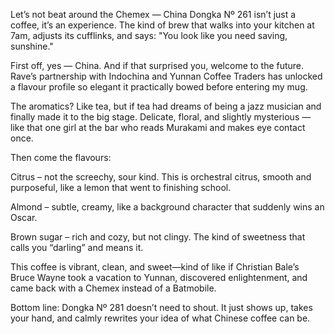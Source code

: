Let’s not beat around the Chemex — China Dongka Nº 261 isn’t just a coffee, it’s an experience. The kind of brew that walks into your kitchen at 7am, adjusts its cufflinks, and says: "You look like you need saving, sunshine."

First off, yes — China. And if that surprised you, welcome to the future. Rave’s partnership with Indochina and Yunnan Coffee Traders has unlocked a flavour profile so elegant it practically bowed before entering my mug.

The aromatics? Like tea, but if tea had dreams of being a jazz musician and finally made it to the big stage. Delicate, floral, and slightly mysterious — like that one girl at the bar who reads Murakami and makes eye contact once.

Then come the flavours:

Citrus – not the screechy, sour kind. This is orchestral citrus, smooth and purposeful, like a lemon that went to finishing school.

Almond – subtle, creamy, like a background character that suddenly wins an Oscar.

Brown sugar – rich and cozy, but not clingy. The kind of sweetness that calls you “darling” and means it.

This coffee is vibrant, clean, and sweet—kind of like if Christian Bale’s Bruce Wayne took a vacation to Yunnan, discovered enlightenment, and came back with a Chemex instead of a Batmobile.

Bottom line: Dongka Nº 281 doesn’t need to shout. It just shows up, takes your hand, and calmly rewrites your idea of what Chinese coffee can be.